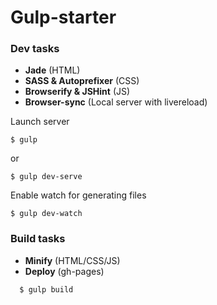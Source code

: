 # Gulp-starter

### Dev tasks
* **Jade** (HTML)
* **SASS & Autoprefixer** (CSS)
* **Browserify & JSHint** (JS)
* **Browser-sync** (Local server with livereload)

Launch server
```
$ gulp
```
or
```
$ gulp dev-serve
```

Enable watch for generating files
```
$ gulp dev-watch
```

### Build tasks
* **Minify** (HTML/CSS/JS)
* **Deploy** (gh-pages)
```
  $ gulp build
```
